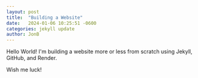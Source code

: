 ```yaml
---
layout: post
title:  "Building a Website"
date:   2024-01-06 10:25:51 -0600
categories: jekyll update
author: JonB
---
```

Hello World! I'm building a website more or less from scratch using Jekyll, GitHub, and Render.

Wish me luck!